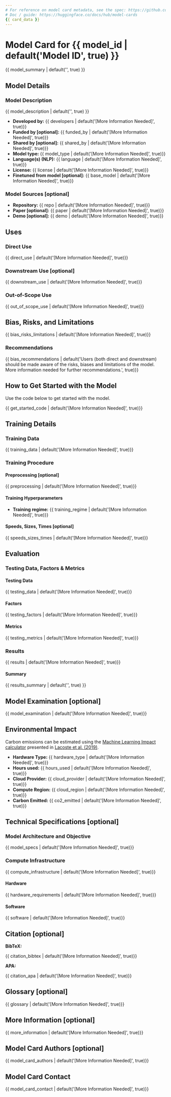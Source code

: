 ```yaml
---
# For reference on model card metadata, see the spec: https://github.com/huggingface/hub-docs/blob/main/modelcard.md?plain=1
# Doc / guide: https://huggingface.co/docs/hub/model-cards
{{ card_data }}
---
```


# Model Card for {{ model_id | default('Model ID', true) }}

<!-- Provide a quick summary of what the model is/does. -->

{{ model_summary | default('', true) }}

## Model Details

### Model Description

<!-- Provide a longer summary of what this model is. -->

{{ model_description | default('', true) }}

- **Developed by:** {{ developers | default('[More Information Needed]', true)}}
- **Funded by [optional]:** {{ funded_by | default('[More Information Needed]', true)}}
- **Shared by [optional]:** {{ shared_by | default('[More Information Needed]', true)}}
- **Model type:** {{ model_type | default('[More Information Needed]', true)}}
- **Language(s) (NLP):** {{ language | default('[More Information Needed]', true)}}
- **License:** {{ license | default('[More Information Needed]', true)}}
- **Finetuned from model [optional]:** {{ base_model | default('[More Information Needed]', true)}}

### Model Sources [optional]

<!-- Provide the basic links for the model. -->

- **Repository:** {{ repo | default('[More Information Needed]', true)}}
- **Paper [optional]:** {{ paper | default('[More Information Needed]', true)}}
- **Demo [optional]:** {{ demo | default('[More Information Needed]', true)}}

## Uses

<!-- Address questions around how the model is intended to be used, including the foreseeable users of the model and those affected by the model. -->

### Direct Use

<!-- This section is for the model use without fine-tuning or plugging into a larger ecosystem/app. -->

{{ direct_use | default('[More Information Needed]', true)}}

### Downstream Use [optional]

<!-- This section is for the model use when fine-tuned for a task, or when plugged into a larger ecosystem/app -->

{{ downstream_use | default('[More Information Needed]', true)}}

### Out-of-Scope Use

<!-- This section addresses misuse, malicious use, and uses that the model will not work well for. -->

{{ out_of_scope_use | default('[More Information Needed]', true)}}

## Bias, Risks, and Limitations

<!-- This section is meant to convey both technical and sociotechnical limitations. -->

{{ bias_risks_limitations | default('[More Information Needed]', true)}}

### Recommendations

<!-- This section is meant to convey recommendations with respect to the bias, risk, and technical limitations. -->

{{ bias_recommendations | default('Users (both direct and downstream) should be made aware of the risks, biases and limitations of the model. More information needed for further recommendations.', true)}}

## How to Get Started with the Model

Use the code below to get started with the model.

{{ get_started_code | default('[More Information Needed]', true)}}

## Training Details

### Training Data

<!-- This should link to a Dataset Card, perhaps with a short stub of information on what the training data is all about as well as documentation related to data pre-processing or additional filtering. -->

{{ training_data | default('[More Information Needed]', true)}}

### Training Procedure

<!-- This relates heavily to the Technical Specifications. Content here should link to that section when it is relevant to the training procedure. -->

#### Preprocessing [optional]

{{ preprocessing | default('[More Information Needed]', true)}}


#### Training Hyperparameters

- **Training regime:** {{ training_regime | default('[More Information Needed]', true)}} <!--fp32, fp16 mixed precision, bf16 mixed precision, bf16 non-mixed precision, fp16 non-mixed precision, fp8 mixed precision -->

#### Speeds, Sizes, Times [optional]

<!-- This section provides information about throughput, start/end time, checkpoint size if relevant, etc. -->

{{ speeds_sizes_times | default('[More Information Needed]', true)}}

## Evaluation

<!-- This section describes the evaluation protocols and provides the results. -->

### Testing Data, Factors & Metrics

#### Testing Data

<!-- This should link to a Dataset Card if possible. -->

{{ testing_data | default('[More Information Needed]', true)}}

#### Factors

<!-- These are the things the evaluation is disaggregating by, e.g., subpopulations or domains. -->

{{ testing_factors | default('[More Information Needed]', true)}}

#### Metrics

<!-- These are the evaluation metrics being used, ideally with a description of why. -->

{{ testing_metrics | default('[More Information Needed]', true)}}

### Results

{{ results | default('[More Information Needed]', true)}}

#### Summary

{{ results_summary | default('', true) }}

## Model Examination [optional]

<!-- Relevant interpretability work for the model goes here -->

{{ model_examination | default('[More Information Needed]', true)}}

## Environmental Impact

<!-- Total emissions (in grams of CO2eq) and additional considerations, such as electricity usage, go here. Edit the suggested text below accordingly -->

Carbon emissions can be estimated using the [Machine Learning Impact calculator](https://mlco2.github.io/impact#compute) presented in [Lacoste et al. (2019)](https://arxiv.org/abs/1910.09700).

- **Hardware Type:** {{ hardware_type | default('[More Information Needed]', true)}}
- **Hours used:** {{ hours_used | default('[More Information Needed]', true)}}
- **Cloud Provider:** {{ cloud_provider | default('[More Information Needed]', true)}}
- **Compute Region:** {{ cloud_region | default('[More Information Needed]', true)}}
- **Carbon Emitted:** {{ co2_emitted | default('[More Information Needed]', true)}}

## Technical Specifications [optional]

### Model Architecture and Objective

{{ model_specs | default('[More Information Needed]', true)}}

### Compute Infrastructure

{{ compute_infrastructure | default('[More Information Needed]', true)}}

#### Hardware

{{ hardware_requirements | default('[More Information Needed]', true)}}

#### Software

{{ software | default('[More Information Needed]', true)}}

## Citation [optional]

<!-- If there is a paper or blog post introducing the model, the APA and Bibtex information for that should go in this section. -->

**BibTeX:**

{{ citation_bibtex | default('[More Information Needed]', true)}}

**APA:**

{{ citation_apa | default('[More Information Needed]', true)}}

## Glossary [optional]

<!-- If relevant, include terms and calculations in this section that can help readers understand the model or model card. -->

{{ glossary | default('[More Information Needed]', true)}}

## More Information [optional]

{{ more_information | default('[More Information Needed]', true)}}

## Model Card Authors [optional]

{{ model_card_authors | default('[More Information Needed]', true)}}

## Model Card Contact

{{ model_card_contact | default('[More Information Needed]', true)}}
